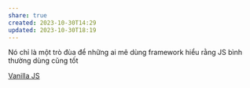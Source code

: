 ```yaml
---
share: true
created: 2023-10-30T14:29
updated: 2023-10-30T18:19
---
```

Nó chỉ là một trò đùa để những ai mê dùng framework hiểu rằng JS bình thường dùng cũng tốt

[Vanilla JS](http://vanilla-js.com/)
